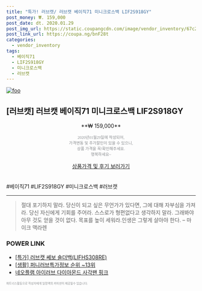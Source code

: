 ```yaml
--- 
title: "특가! 러브캣/ 러브캣 베이직71 미니크로스백 LIF2S918GY" 
post_money: ₩. 159,000 
post_date: dt. 2020.01.29 
post_img_url: https://static.coupangcdn.com/image/vendor_inventory/67c2/d71e6ee1461463746504e3c0bc722d941f488e703a59f3da83c08ddcf578.jpg 
post_link_url: https://coupa.ng/bnF28t 
categories: 
  - vendor_inventory 
tags: 
  - 베이직71 
  - LIF2S918GY 
  - 미니크로스백 
  - 러브캣 
--- 
```

[![foo](https://static.coupangcdn.com/image/vendor_inventory/67c2/d71e6ee1461463746504e3c0bc722d941f488e703a59f3da83c08ddcf578.jpg)](https://coupa.ng/bnF28t) 

## [러브캣] 러브캣 베이직71 미니크로스백 LIF2S918GY 
<p style="text-align: center;">**₩ 159,000**</p> 
<p style="text-align: center;"><span style="color: #898c8f; font-family: Georgia,Times,serif; font-size: 0.75em;">2020년01월29일에 작성되어, <br>가격변동 및 추가할인이 있을 수 있으니,<br> 상품 가격을 꼭!확인해주세요.<br>행복하세요~</span> 
</p>	 
<div markdown="0" style="text-align: center;"><a href="https://coupa.ng/bnF28t" class="btn btn--success">상품가격 및 후기 보러가기</a></div> 
<br><br> 
  #베이직71 #LIF2S918GY #미니크로스백 #러브캣 
<hr> 

> 절대 포기하지 말라. 당신이 되고 싶은 무언가가 있다면, 그에 대해 자부심을 가져라. 당신 자신에게 기회를 주어라. 스스로가 형편없다고 생각하지 말라. 그래봐야 아무 것도 얻을 것이 없다. 목표를 높이 세워라.인생은 그렇게 살아야 한다.  – 마이크 맥라렌 


### POWER LINK

* <a href="https://blog.naver.com/sakai111/221788879619" target="_blank">[특가] 러브캣 쎄보 숄더백(LIFHS308RE)</a>
* <a href="https://blog.naver.com/sakai111/221774692734" target="_blank"> [생활] 퍼니러브특가정보 순위 ~13위</a>
* <a href="https://blog.naver.com/santokki14/221787216421" target="_blank">네오플램 아이러브 다이아몬드 사각팬 핑크</a>

<span style="color: #898c8f; font-family: Georgia,Times,serif; font-size: 0.55em;">파트너스활동으로 작성자에게 일정액의 커미션이 제공될수 있습니다.</span> 
